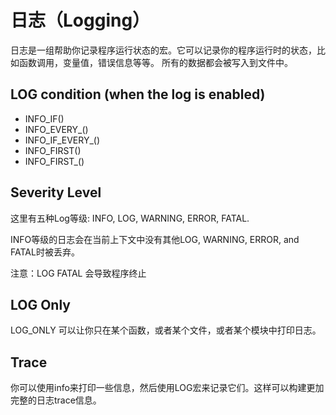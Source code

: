 日志（Logging）
===============

日志是一组帮助你记录程序运行状态的宏。它可以记录你的程序运行时的状态，比如函数调用，变量值，错误信息等等。
所有的数据都会被写入到文件中。

## LOG condition (when the log is enabled)

- INFO_IF()
- INFO_EVERY_()
- INFO_IF_EVERY_()
- INFO_FIRST()
- INFO_FIRST_()

## Severity Level

这里有五种Log等级: INFO, LOG, WARNING, ERROR, FATAL.

INFO等级的日志会在当前上下文中没有其他LOG, WARNING, ERROR, and FATAL时被丢弃。

注意：LOG FATAL 会导致程序终止

## LOG Only

LOG_ONLY 可以让你只在某个函数，或者某个文件，或者某个模块中打印日志。

## Trace

你可以使用info来打印一些信息，然后使用LOG宏来记录它们。这样可以构建更加完整的日志trace信息。
